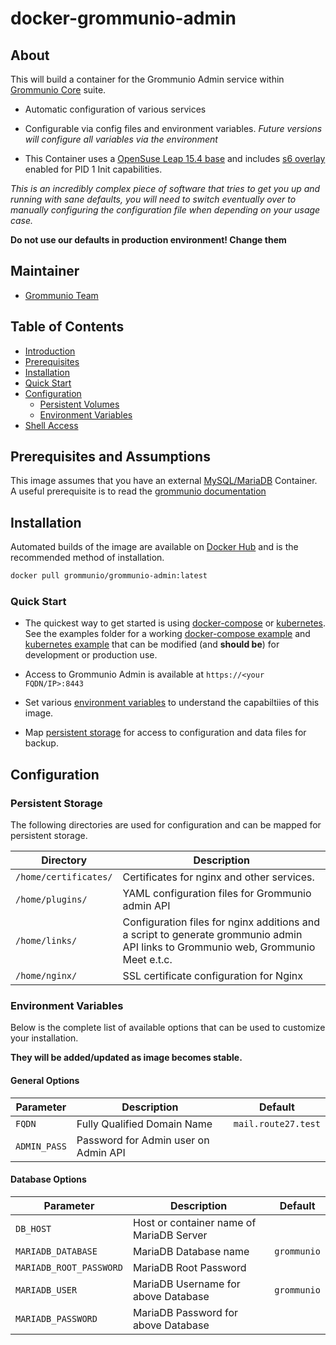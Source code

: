 # docker-grommunio-admin

## About

This will build a container for the Grommunio Admin service within [Grommunio Core](https://grommunio.com/) suite.

* Automatic configuration of various services
* Configurable via config files and environment variables. *Future versions will configure all variables via the environment*

* This Container uses a [OpenSuse Leap 15.4 base](https://hub.docker.com/r/opensuse/leap) and includes [s6 overlay](https://github.com/just-containers/s6-overlay) enabled for PID 1 Init capabilities. 

*This is an incredibly complex piece of software that tries to get you up and running with sane defaults, you will need to switch eventually over to manually configuring the configuration file when depending on your usage case.* 

**Do not use our defaults in production environment! Change them** 

## Maintainer

- [Grommunio Team](https://github.com/grommunio)

## Table of Contents

- [Introduction](#introduction)
- [Prerequisites](#prerequisites)
- [Installation](#installation)
- [Quick Start](#quick-start)
- [Configuration](#configuration)
    - [Persistent Volumes](#data-volumes)
    - [Environment Variables](#environmentvariables)
- [Shell Access](#shell-access)

## Prerequisites and Assumptions

This image assumes that you have an external [MySQL/MariaDB](https://hub.docker.com/_/mysql) Container.
A useful prerequisite is to read the [grommunio documentation](https://docs.grommunio.com/)

## Installation

Automated builds of the image are available on [Docker Hub](https://hub.docker.com/r/grommunio/grommunio-admin) and is the recommended
method of installation.

```bash
docker pull grommunio/grommunio-admin:latest
```

### Quick Start

* The quickest way to get started is using [docker-compose](https://docs.docker.com/compose/) or [kubernetes](https://kubernetes.io/). See the examples folder for a working [docker-compose example](../examples/) and [kubernetes example](https://github.com/grommunio/gromox-kubernetes) that can be modified (and **should be**) for development or production use.

* Access to Grommunio Admin is available at `https://<your FQDN/IP>:8443`

* Set various [environment variables](#environment-variables) to understand the capabiltiies of this image.
* Map [persistent storage](#persistent-volumes) for access to configuration and data files for backup.

## Configuration

### Persistent Storage

The following directories are used for configuration and can be mapped for persistent storage.

| Directory  | Description                                                                                         |
| ---------- | --------------------------------------------------------------------------------------------------- |
| `/home/certificates/`   | Certificates for nginx and other services. |
| `/home/plugins/` | YAML configuration files for Grommunio admin API |
| `/home/links/`   | Configuration files for nginx additions and a script to generate grommunio admin API links to Grommunio web, Grommunio Meet e.t.c. |
| `/home/nginx/`   | SSL certificate configuration for Nginx  |

### Environment Variables

Below is the complete list of available options that can be used to customize your installation.

**They will be added/updated as image becomes stable.**

#### General Options

| Parameter          | Description                                                                                                          | Default    |
| ------------------ | -------------------------------------------------------------------------------------------------------------------- | ---------- |
| `FQDN`             | Fully Qualified Domain Name                                                                                          | `mail.route27.test` |
| `ADMIN_PASS`       | Password for Admin user on Admin API                                                                                 |                     |


#### Database Options

| Parameter | Description                              | Default |
| --------- | ---------------------------------------- | ------- |
| `DB_HOST`               | Host or container name of MariaDB Server |                |
| `MARIADB_DATABASE`      | MariaDB Database name                    | `grommunio`    |
| `MARIADB_ROOT_PASSWORD` | MariaDB Root Password                    |                |
| `MARIADB_USER`          | MariaDB Username for above Database      | `grommunio`    |
| `MARIADB_PASSWORD`      | MariaDB Password for above Database      |                |
